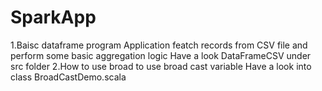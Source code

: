 # SparkApp
1.Baisc dataframe program
  Application featch records from CSV file and perform some basic aggregation logic
   Have a look DataFrameCSV under src folder
2.How to use broad to use broad cast variable 
 Have a look into class BroadCastDemo.scala 
